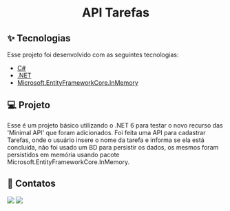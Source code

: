 <h1 align="center"> API Tarefas</h1>

## ✨ Tecnologias

Esse projeto foi desenvolvido com as seguintes tecnologias:

- [C#](https://learn.microsoft.com/en-us/dotnet/csharp/)
- [.NET](https://learn.microsoft.com/en-us/dotnet/)
- [Microsoft.EntityFrameworkCore.InMemory](https://learn.microsoft.com/pt-br/ef/core/providers/in-memory/?tabs=dotnet-core-cli)

## 💻 Projeto

Esse é um projeto básico utilizando o .NET 6 para testar o novo recurso das 'Minimal API' que foram adicionados. Foi feita uma API para cadastrar Tarefas,
onde o usuário insere o nome da tarefa e informa se ela está concluída, não foi usado um BD para persistir os dados, os mesmos foram persistidos em memória
usando pacote Microsoft.EntityFrameworkCore.InMemory.

## 📧 Contatos

<div>
  <a href="https://www.linkedin.com/in/wilsonjuniordev/" target="_blank"><img src="https://img.shields.io/badge/LinkedIn-0077B5?style=for-the-badge&logo=linkedin&logoColor=white"    target="_blank"></a>
  <a href="wilson.assis.junior@gmail.com"><img src="https://img.shields.io/badge/Gmail-D14836?style=for-the-badge&logo=gmail&logoColor=white" target="_blank"></a>
</div>
